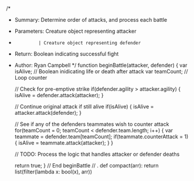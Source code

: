 /*
 * Summary:     Determine order of attacks, and process each battle
 * Parameters:  Creature object representing attacker
 *              | Creature object representing defender
 * Return:      Boolean indicating successful fight
 * Author:      Ryan Campbell
 */
function beginBattle(attacker, defender) {
    var isAlive;    // Boolean inidicating life or death after attack
    var teamCount;  // Loop counter

    // Check for pre-emptive strike
    if(defender.agility > attacker.agility) {
        isAlive = defender.attack(attacker);
    }

    // Continue original attack if still alive
    if(isAlive) {
        isAlive = attacker.attack(defender);
    }

    // See if any of the defenders teammates wish to counter attack
    for(teamCount = 0; teamCount < defender.team.length; i++) {
        var teammate = defender.team[teamCount];
        if(teammate.counterAttack = 1) {
            isAlive = teammate.attack(attacker);
        }
    }

    // TODO: Process the logic that handles attacker or defender deaths

    return true;
} // End beginBattle
// .
def compact(arr):
    return list(filter(lambda x: bool(x), arr))
